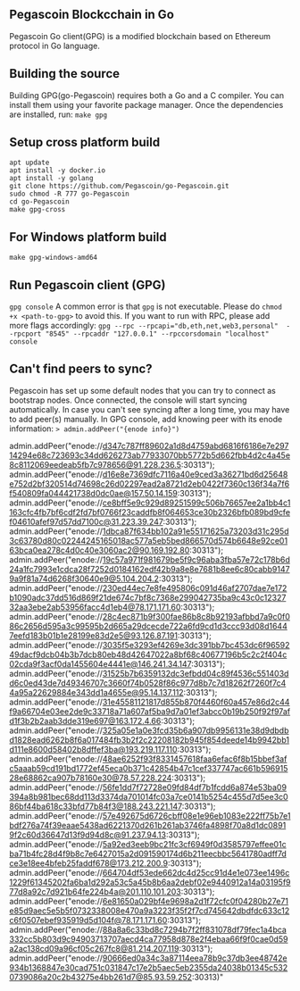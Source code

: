 ## Pegascoin Blockcchain in Go
Pegascoin Go client(GPG) is a modified blockchain based on Ethereum protocol in Go language.
## Building the source
Building GPG(go-Pegascoin) requires both a Go and a C compiler. You can install them using your favorite package 
manager. Once the dependencies are installed, run: `make gpg`
## Setup cross platform build

    apt update
    apt install -y docker.io
    apt install -y golang
    git clone https://github.com/Pegascoin/go-Pegascoin.git
    sudo chmod -R 777 go-Pegascoin
    cd go-Pegascoin
    make gpg-cross

## For Windows platform build

    make gpg-windows-amd64 
## Run Pegascoin client (GPG)
`gpg console` A common error is that `gpg` is not executable. Please do `chmod +x <path-to-gpg>` to avoid this. If 
you want to run with RPC, please add more flags accordingly: `gpg --rpc --rpcapi="db,eth,net,web3,personal" 
--rpcport "8545" --rpcaddr "127.0.0.1" --rpccorsdomain "localhost" console`
## Can't find peers to sync?
Pegascoin has set up some default nodes that you can try to connect as bootstrap nodes. Once connected, the 
console will start syncing automatically. In case you can't see syncing after a long time, you may have to add 
peer(s) manually. In GPG console, add knowing peer with its enode information: `> admin.addPeer("{enode info}")`

admin.addPeer("enode://d347c787ff89602a1d8d4759abd6816f6186e7e29714294e68c723693c34dd626273ab77933070bb5772b5d662fbb4d2c4a45e8c8112069eedeab5fb7c978656@91.228.236.5:30313");
admin.addPeer("enode://d16e8e7369dfc7116a40e9ced3a36271bd6d25648e752d2bf320514d74698c26d02297ead2a8721d2eb0422f7360c136f34a7f6f540809fa044421738d0dc0ae@157.50.14.159:30313");
admin.addPeer("enode://ce8bff5e9c929d89251599c506b76657ee2a1bb4c1163cfc4fb7bf6cdf2fd7bf0766f23caddfb8f064653ce30b2326bfb089bd9cfef04610afef97d57dd7100c@31.223.39.247:30313");
admin.addPeer("enode://1dbca87f634bb102a91e55171625a73203d31c295d3c63780d80c02244245165018ac577a5eb5bed866570d574b6648e92ce0163bca0ea278c4d0c40e3060ac2@90.169.192.80:30313");
admin.addPeer("enode://19c57a971f981679be5f9c96aba3fba57e72c178b6d24a1fc7993e1cdca28f7252d0184162edf42b9a8e8e7681b8ee6c80cabb91479a9f81a74d6268f30640e9@5.104.204.2:30313");
admin.addPeer("enode://230ed44ec7e8fe495806c091d46af2707dae7e172b1090adc37dd516d869f21de674c7bf8c7368e299042735ba9c43c0c1232732aa3ebe2ab53956facc4d1eb4@78.171.171.60:30313");
admin.addPeer("enode://28c4ec871b9f300fae86b8c8b92193afbbd7a9c0f086c2656d595a3c99595b2d665a29dcecde722a6fd9cd1d3ccc93d08d16447eefd183b01b1e28199e83d2e5@93.126.87.191:30313");
admin.addPeer("enode://3035f5e3293ef4269e3dc391bb7bc453dc6f9659249dacf9dcb04b3b7dcb80eb48d42647022a8bf68c40677196b5c2c2f404c02cda9f3acf0da1455604e4441e@146.241.34.147:30313");
admin.addPeer("enode://31525b7b6359132dc3efbdd04c89f4536c551403dd6c0ed43de7d49346707c3660f74b0528f86c977d8b7c7d18262f7260f7c44a95a22629884e343dd1a4655e@95.14.137.112:30313");
admin.addPeer("enode://31e45581121817d855b870f4460f60a457e86d2c44f9a66704e03ee2de9c33718a71a607af5ba9d7a01ef3abcc0b19b250f92f97afd1f3b2b2aab3dde319e697@163.172.4.66:30313");
admin.addPeer("enode://325a05e1a0e3fcd35b6a907db9956131e38d9dbdbd1828ead6262b8f6a017484fb3b2f2c22208182b945f854deede14b9942bb1d111e8600d58402b8dffef3ba@193.219.117.110:30313");
admin.addPeer("enode://48ae6252f93f8331457618faa6efac6f8b15bbef3afc5aaab59cd191bd1772ef45eca0b371c42854b47c1cef337747ac661b59691528e68862ca907b78160e30@78.57.228.224:30313");
admin.addPeer("enode://56fe1dd7f72728e09fd84df7b1fcdd6a874e53ba09394a8b981bec68dd113d3374da701014fc03a7ce0141b5254c455d7d5ee3c086bf44ba618c33bfd77b84f3@188.243.221.147:30313");
admin.addPeer("enode://57e492675d6726cbff08e1e96eb1083e222ff75b7e1bdf276a74f39eaae5438ad6221370d261b261ab3746fa4898f70a8d1dc08919f2c60d36647d13f9d94d8c@91.237.94.13:30313");
admin.addPeer("enode://5a92ed3eeb9bc21fc3cf6949f0d3585797effee01cba71b4fc28d4f9b8c7e6427015a2d091590174d6b211eecbbc5641780adff7dce3e18ee4bfeb25faddf678@173.212.200.9:30313");
admin.addPeer("enode://664704df53ede662dc4d25cc91d4e1e073ee1496c1229f61345202fa6ba1d292a53c5a45b8b6aa2debf02e9440912a14a03195f977d8a92c7d921b64fe224b4a@201.110.101.203:30313");
admin.addPeer("enode://6e81650a029bf4e9698a2d1f72cfc0f04280b27e71e85d9aec5e5b5f0732338008e470a9a3223f35f2f7cd745642dbdfdc633c12c6f0507ebef935919d5d104f@78.171.171.60:30313");
admin.addPeer("enode://88a8a6c33bd8c7294b7f2ff831078df79fec1a4bca332cc5b803d9c94903713707aecd4ca77958d878e2f4ebaa66f9f0cae0d59a2ac138cd09a96cf05c267fc8@81.214.207.119:30313");
admin.addPeer("enode://90666ed0a34c3a87114eea78b9c37db3ee48742e934b1368847e30cad751c031847c17e2b5aec5eb2355da24038b01345c5320739086a20c2b43275e4bb261d7@85.93.59.252:30313)"
